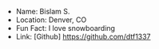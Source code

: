 - Name: Bislam S.
- Location: Denver, CO
- Fun Fact: I love snowboarding
- Link: [Github] https://github.com/dtf1337
